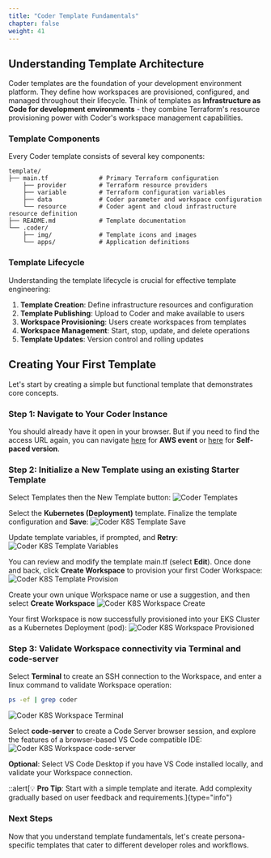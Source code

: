 ```yaml
---
title: "Coder Template Fundamentals"
chapter: false
weight: 41
---
```


## Understanding Template Architecture

Coder templates are the foundation of your development environment platform. They define how workspaces are provisioned, configured, and managed throughout their lifecycle. Think of templates as **Infrastructure as Code for development environments** - they combine Terraform's resource provisioning power with Coder's workspace management capabilities.

### Template Components

Every Coder template consists of several key components:

```
template/
├── main.tf              # Primary Terraform configuration
    ├── provider         # Terraform resource providers
    ├── variable         # Terraform configuration variables
    ├── data             # Coder parameter and workspace configuration
    └── resource         # Coder agent and cloud infrastructure resource definition
├── README.md            # Template documentation
└── .coder/
    ├── img/             # Template icons and images
    └── apps/            # Application definitions
```

### Template Lifecycle

Understanding the template lifecycle is crucial for effective template engineering:

1. **Template Creation**: Define infrastructure resources and configuration
2. **Template Publishing**: Upload to Coder and make available to users
3. **Workspace Provisioning**: Users create workspaces from templates
4. **Workspace Management**: Start, stop, update, and delete operations
5. **Template Updates**: Version control and rolling updates

## Creating Your First Template

Let's start by creating a simple but functional template that demonstrates core concepts.

### Step 1: Navigate to Your Coder Instance

You should already have it open in your browser. But if you need to find the access URL again, you can navigate [here](/0_getting-started/01-aws-event/011_AccessCoder.html) for **AWS event** or [here](/0_getting-started/02-own-account/021_coder_deployment/23_DeployCoder.html) for **Self-paced version**.

### Step 2: Initialize a New Template using an existing Starter Template

Select Templates then the New Template button:
![Coder Templates](/static/images/templates-listing.png)

Select the **Kubernetes (Deployment)** template. Finalize the template configuration and **Save**:
![Coder K8S Template Save](/static/images/k8s-template-save.png)

Update template variables, if prompted, and **Retry**:
![Coder K8S Template Variables](/static/images/k8s-template-variables.png)

You can review and modify the template main.tf (select **Edit**). Once done and back, click **Create Workspace** to provision your first Coder Workspace:
![Coder K8S Template Provision](/static/images/k8s-template-create.png)

Create your own unique Workspace name or use a suggestion, and then select **Create Workspace**
![Coder K8S Workspace Create](/static/images/K8s-workspace-create.png)

Your first Workspace is now successfully provisioned into your EKS Cluster as a Kubernetes Deployment (pod):
![Coder K8S Workspace Provisioned](/static/images/K8s-workspace-provisioned.png)

### Step 3: Validate Workspace connectivity via Terminal and code-server
Select **Terminal** to create an SSH connection to the Workspace, and enter a linux command to validate Workspace operation:

```bash
ps -ef | grep coder
```

![Coder K8S Workspace Terminal](/static/images/k8s-workspace-terminal.png)

Select **code-server** to create a Code Server browser session, and explore the features of a browser-based VS Code compatible IDE:
![Coder K8S Workspace code-server](/static/images/k8s-workspace-codeserver.png)

**Optional**: Select VS Code Desktop if you have VS Code installed locally, and validate your Workspace connection.

::alert[💡 **Pro Tip**: Start with a simple template and iterate. Add complexity gradually based on user feedback and requirements.]{type="info"}

### Next Steps
Now that you understand template fundamentals, let's create persona-specific templates that cater to different developer roles and workflows.